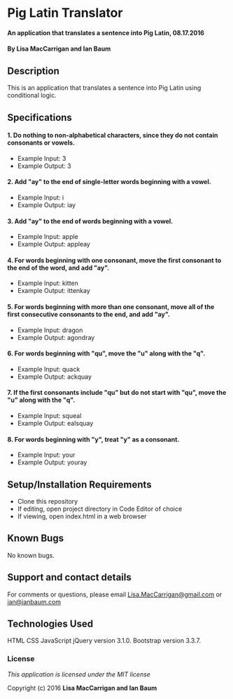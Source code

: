# Pig Latin Translator

#### An application that translates a sentence into Pig Latin, 08.17.2016

#### By **Lisa MacCarrigan and Ian Baum**

## Description

This is an application that translates a sentence into Pig Latin using conditional logic.

## Specifications

#### 1. Do nothing to non-alphabetical characters, since they do not contain consonants or vowels.

* Example Input: 3
* Example Output: 3

#### 2. Add "ay" to the end of single-letter words beginning with a vowel.

* Example Input: i
* Example Output: iay

#### 3. Add "ay" to the end of words beginning with a vowel.

* Example Input: apple
* Example Output: appleay

#### 4. For words beginning with one consonant, move the first consonant to the end of the word, and add "ay".

* Example Input: kitten
* Example Output: ittenkay

#### 5. For words beginning with more than one consonant, move all of the first consecutive consonants to the end, and add "ay".

* Example Input: dragon
* Example Output: agondray

#### 6. For words beginning with "qu", move the "u" along with the "q".

* Example Input: quack
* Example Output: ackquay

#### 7. If the first consonants include "qu" but do not start with "qu", move the "u" along with the "q".

* Example Input: squeal
* Example Output: ealsquay

#### 8. For words beginning with "y", treat "y" as a consonant.

* Example Input: your
* Example Output: youray

## Setup/Installation Requirements

* Clone this repository
* If editing, open project directory in Code Editor of choice
* If viewing, open index.html in a web browser

## Known Bugs

No known bugs.

## Support and contact details

For comments or questions, please email Lisa.MacCarrigan@gmail.com or ian@ianbaum.com

## Technologies Used

HTML
CSS
JavaScript
jQuery version 3.1.0.
Bootstrap version 3.3.7.

### License

*This application is licensed under the MIT license*

Copyright (c) 2016 **Lisa MacCarrigan and Ian Baum**

